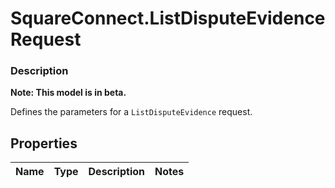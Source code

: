 # SquareConnect.ListDisputeEvidenceRequest

### Description
**Note: This model is in beta.**

Defines the parameters for a `ListDisputeEvidence` request.

## Properties
Name | Type | Description | Notes
------------ | ------------- | ------------- | -------------


